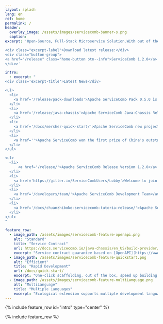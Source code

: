 ```yaml
---
layout: splash
lang: en
ref: home
permalink: /
header:
  overlay_image: /assets/images/servicecomb-banner-s.png
  caption:
excerpt: 'Open-Source, Full-Stack Microservice Solution.With out of the box, high performance, compatible with popular ecology, multi-language support

<div class="excerpt-label">Download latest release:</div>
<div class="button-group">
<a href="/release" class="home-button btn--info">ServiceComb 1.2.0</a>
</div>'

intro:
  - excerpt: "
<div class='excerpt-title'>Latest News</div>

<ul>
  <li>
    <a href='/release/pack-downloads'>Apache ServiceComb Pack 0.5.0 is released</a>
  </li>
  <li>
    <a href='/release/java-chassis'>Apache ServiceComb Java-Chassis Release Version 1.2.1</a>
  </li>
  <li>
    <a href='/docs/mersher-quick-start/'>Apache ServiceComb new project Mesher </a>
  </li>
  <li>
    <a href=''>Apache ServiceComb won the first prize of China's outstanding open source project organized by China Open Source Cloud Alliance</a>
  </li>
</ul>

<ul>
  <li>
      <a href='/release/'>Apache ServiceComb Release Version 1.2.0</a>
  </li>
  <li>
    <a href='https://gitter.im/ServiceCombUsers/Lobby'>Welcome to join Apache ServiceComb community at Gitter</a>
  </li>
  <li>
    <a href='/developers/team/'>Apache ServiceComb Development Team</a>
  </li>
  <li>
    <a href='/docs/chuanzhiboke-servicecomb-tutoria-release/'>Apache ServiceComb community joint Itcast.cn sub-brand Itheima, Boxuegu and Wisdom Gathering release micro-service tutorial</a>
  </li>
</ul>
"

feature_row:
  - image_path: /assets/images/servicecomb-feature-openapi.png
    alt: "Standard"
    title: "Service Contract"
    url: https://docs.servicecomb.io/java-chassis/en_US/build-provider/define-contract.html
    excerpt: "Service contract guarantee based on [OpenAPI](https://www.openapis.org)"
  - image_path: /assets/images/servicecomb-feature-quickstart.png
    alt: "Efficient"
    title: "Rapid Development"
    url: /docs/quick-start/
    excerpt: "One-click scaffolding, out of the box, speed up building of microservice applications"
  - image_path: /assets/images/servicecomb-feature-multiLanguage.png
    alt: "MultiLanguage"
    title: "Multiple Languages"
    excerpt: "Ecological extension supports multiple development languages such as Java/Golang/PHP/NodeJS"
---
```


{% include feature_row id="intro" type="center" %}

<div class="normal-feature-row">
{% include feature_row %}
</div>
